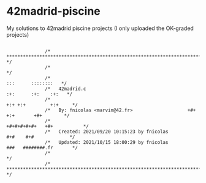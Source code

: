 # 42madrid-piscine
My solutions to 42madrid piscine projects (I only uploaded the OK-graded projects)


```

              /* ************************************************************************** */
              /*                                                                            */
              /*                                                        :::      ::::::::   */
              /*   42madrid.c                                         :+:      :+:    :+:   */
              /*                                                    +:+ +:+         +:+     */
              /*   By: fnicolas <marvin@42.fr>                    +#+  +:+       +#+        */
              /*                                                +#+#+#+#+#+   +#+           */
              /*   Created: 2021/09/20 10:15:23 by fnicolas          #+#    #+#             */
              /*   Updated: 2021/10/15 18:00:29 by fnicolas         ###   ########.fr       */
              /*                                                                            */
              /* ************************************************************************** */
                 
```
<!--
<p align="center"> <a href="https://profile.intra.42.fr/users/fnicolas">
  <img src="https://user-images.githubusercontent.com/15001687/138192396-de6f5266-6dea-47dc-ae42-e3254b8da709.jpg" alt="fnicolas xp" width="539.5px" height="66.5px">
</a></p>
-->
